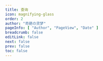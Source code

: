```yaml
---
title: 查询
icon: magnifying-glass
order: 2
author: "奇葩の灵梦"
pageInfo: [ "Author", "PageView", "Date" ]
breadcrumb: false
editLink: false
next: false
prev: false
toc: false
---
```


<SearchPlayer></SearchPlayer>

<script setup>
import SearchPlayer from "@SearchPlayer";
</script>